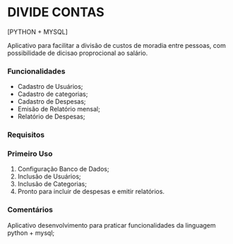 # DIVIDE CONTAS

[PYTHON + MYSQL]

Aplicativo para facilitar a divisão de custos de moradia entre pessoas, com possibilidade de dicisao proprocional ao salário.

### Funcionalidades

- Cadastro de Usuários;
- Cadastro de categorias;
- Cadastro de Despesas;
- Emisão de Relatório mensal;
- Relatório de Despesas;

### Requisitos


### Primeiro Uso

1. Configuração Banco de Dados;
2. Inclusão de Usuários;
3. Inclusão de Categorias;
4. Pronto para incluir de despesas e emitir relatórios.

### Comentários 

Aplicativo desenvolvimento para praticar funcionalidades da linguagem python + mysql;